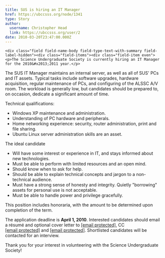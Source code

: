 ```yaml
---
title: SUS is hiring an IT Manager 
href: https://ubccsss.org/node/1341
type: Story
author:
  username: Christopher Head
  link: https://ubccsss.org/user/2
date: 2010-03-20T23:47:00.000Z
---
```



    <div class="field field-name-body field-type-text-with-summary field-label-hidden"><div class="field-items"><div class="field-item even"><p>The Science Undergraduate Society is currently hiring an IT Manager for the 2010&#x2013;2011 year.</p>
<p>The SUS IT Manager maintains an internal server, as well as all of SUS&apos; PCs and IT assets. Typical tasks include software upgrades, hardware acquisition, regular maintenance of PCs, and configuring of the ALSSC A/V room. The workload is generally low, but candidates should be prepared to, on occasion, dedicate a significant amount of time.</p>
<p>Technical qualifications:</p>
<ul>
<li>Windows XP maintenance and administration.</li>
<li>Understanding of PC hardware and peripherals.</li>
<li>Home networking experience: security, router administration, print and file sharing.</li>
<li>Ubuntu Linux server administration skills are an asset.</li>
</ul>
<p>The ideal candidate</p>
<ul>
<li>Will have some interest or experience in IT, and stays informed about new technologies.</li>
<li>Must be able to perform with limited resources and an open mind.</li>
<li>Should know when to ask for help.</li>
<li>Should be able to explain technical concepts and jargon to a non-technical audience.</li>
<li>Must have a strong sense of honesty and integrity. Quietly &quot;borrowing&quot; assets for personal use is not acceptable.</li>
<li>Must be able to handle power and privilege gracefully.</li>
</ul>
<p>This position includes honoraria, with the amount to be determined upon completion of the term.</p>
<p>The application deadline is <strong>April 1, 2010</strong>. Interested candidates should email a r&#xE9;sum&#xE9; and optional cover letter to <a href="/cdn-cgi/l/email-protection#7c0b191e111d0f08190e3c0f090f52091e1f521f1d"><span class="__cf_email__" data-cfemail="f88f9d9a95998b8c9d8ab88b8d8bd68d9a9bd69b99">[email&#xA0;protected]</span></a>, CC <a href="/cdn-cgi/l/email-protection#8eefeae3e7e0e7fdfafceffae7e1e0a0fdfbfdcee9e3efe7e2a0ede1e3"><span class="__cf_email__" data-cfemail="e58481888c8b8c96919784918c8a8bcb969096a58288848c89cb868a88">[email&#xA0;protected]</span></a> and <a href="/cdn-cgi/l/email-protection#fd9f909c939c9a988fd38e888ebd9a909c9491d39e9290"><span class="__cf_email__" data-cfemail="650708040b040200174b161016250208040c094b060a08">[email&#xA0;protected]</span></a>. Shortlisted candidates will be contacted for an interview.</p>
<p>Thank you for your interest in volunteering with the Science Undergraduate Society!</p>
</div></div></div>    <footer>
          </footer>
    